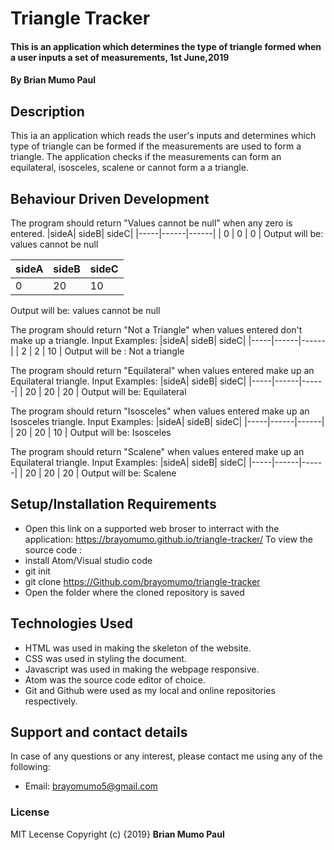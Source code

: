 # Triangle Tracker
#### This is an application which determines the type of triangle formed when a user inputs a set of measurements, 1st June,2019
#### By **Brian Mumo Paul**
## Description
This ia an application which reads the user's inputs and determines which type of triangle can be formed if the measurements are used to form a triangle. The application checks if the measurements can form an equilateral, isosceles, scalene or cannot form a a triangle.

## Behaviour Driven Development
The program should return "Values cannot be null" when any zero is entered.
|sideA| sideB| sideC|
|-----|------|------|
|  0  |  0   |   0  | 
Output will be: values cannot be null

 |sideA| sideB| sideC|
|-----|------|------|
|  0  |  20   |   10  | 
Output will be: values cannot be null

The program should return "Not a Triangle" when values entered don't make up a triangle.
Input Examples:
|sideA| sideB| sideC|
|-----|------|------|
|  2  |  2   |   10  | 
Output will be : Not a triangle

The program should return "Equilateral" when values entered make up an Equilateral triangle.
Input Examples:
 |sideA| sideB| sideC|
|-----|------|------|
|  20  |  20   |   20  | 
Output will be: Equilateral

The program should return "Isosceles" when values entered make up an Isosceles triangle.
Input Examples:
 |sideA| sideB| sideC|
|-----|------|------|
|  20  |  20   |   10  | 
Output will be: Isosceles 

The program should return "Scalene" when values entered make up an Equilateral triangle.
Input Examples: 
 |sideA| sideB| sideC|
|-----|------|------|
|  20  |  20   |   20  | 
Output will be: Scalene

## Setup/Installation Requirements
* Open this link on a supported web broser to interract with the application:
    https://brayomumo.github.io/triangle-tracker/
To view the source code :
* install Atom/Visual studio code
* git init
* git clone https://Github.com/brayomumo/triangle-tracker
*  Open the folder where the cloned repository is saved 

## Technologies Used
* HTML was used in making the skeleton of the website.
* CSS was used in styling the document.
* Javascript was used in making the webpage responsive.
* Atom was the source code editor of choice.
* Git and Github were used as my local and online repositories respectively.
## Support and contact details
In case of any questions or any interest, please contact me using any of the following:
* Email: brayomumo5@gmail.com
### License
MIT Lecense Copyright (c) {2019} **Brian Mumo Paul**
  